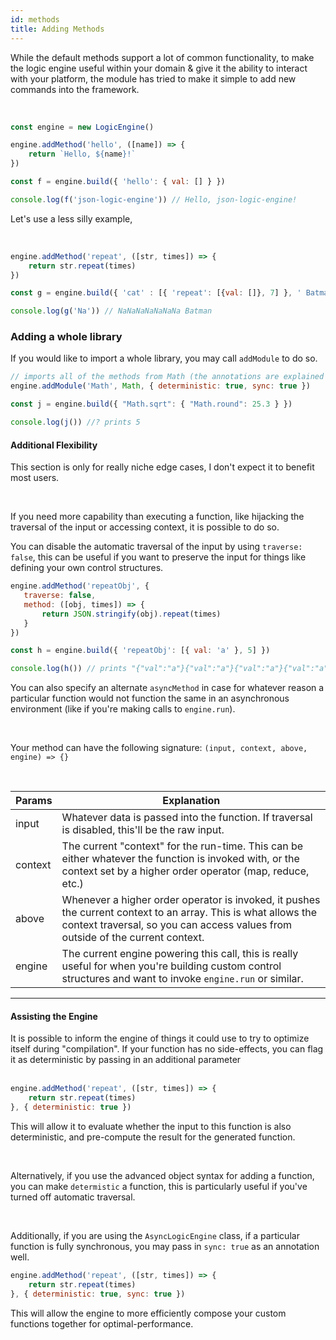 ```yaml
---
id: methods
title: Adding Methods 
---
```


While the default methods support a lot of common functionality, to make the logic engine useful within your domain & give it the ability to interact with your platform, the module has tried to make it simple to add new commands into the framework.

<br/>


```js
const engine = new LogicEngine()

engine.addMethod('hello', ([name]) => {
    return `Hello, ${name}!`
})

const f = engine.build({ 'hello': { val: [] } })

console.log(f('json-logic-engine')) // Hello, json-logic-engine!
```

Let's use a less silly example,

<br/>


```js
engine.addMethod('repeat', ([str, times]) => {
    return str.repeat(times)
})

const g = engine.build({ 'cat' : [{ 'repeat': [{val: []}, 7] }, ' Batman'] })

console.log(g('Na')) // NaNaNaNaNaNaNa Batman 
```

### Adding a whole library


If you would like to import a whole library, you may call `addModule` to do so.

```js
// imports all of the methods from Math (the annotations are explained below, and can be left off. They can help optimize your logic though.)
engine.addModule('Math', Math, { deterministic: true, sync: true })

const j = engine.build({ "Math.sqrt": { "Math.round": 25.3 } })

console.log(j()) //? prints 5
```


#### Additional Flexibility


This section is only for really niche edge cases, I don't expect it to benefit most users.

<br/>

If you need more capability than executing a function, like hijacking the traversal of the input or accessing context, it is possible to do so. 


You can disable the automatic traversal of the input by using `traverse: false`, this can be useful if you want to preserve the input for things like defining your own control structures.

```js
engine.addMethod('repeatObj', {
   traverse: false,
   method: ([obj, times]) => {
       return JSON.stringify(obj).repeat(times)
   }
})

const h = engine.build({ 'repeatObj': [{ val: 'a' }, 5] })

console.log(h()) // prints "{"val":"a"}{"val":"a"}{"val":"a"}{"val":"a"}{"val":"a"}"
```

You can also specify an alternate `asyncMethod` in case for whatever reason a particular function would not function the same in an asynchronous environment (like if you're making calls to `engine.run`).


<br/>


Your method can have the following signature:
`(input, context, above, engine) => {}`

<br/>


Params | Explanation
-- | --
input | Whatever data is passed into the function. If traversal is disabled, this'll be the raw input.
context | The current "context" for the run-time. This can be either whatever the function is invoked with, or the context set by a higher order operator (map, reduce, etc.)
above | Whenever a higher order operator is invoked, it pushes the current context to an array.  This is what allows the context traversal, so you can access values from outside of the current context.
engine | The current engine powering this call, this is really useful for when you're building custom control structures and want to invoke `engine.run` or similar.




--- 

#### Assisting the Engine 

It is possible to inform the engine of things it could use to try to optimize itself during "compilation". If your function has no side-effects, you can flag it as deterministic by passing in an additional parameter <br/><br/>

```js
engine.addMethod('repeat', ([str, times]) => {
    return str.repeat(times)
}, { deterministic: true })
```

This will allow it to evaluate whether the input to this function is also deterministic, and pre-compute the result for the generated function.


<br/>

Alternatively, if you use the advanced object syntax for adding a function, you can make `determistic` a function, this is particularly useful if you've turned off automatic traversal.

<br/>

Additionally, if you are using the `AsyncLogicEngine` class, if a particular function is fully synchronous, you may pass in `sync: true` as an annotation well.


```js
engine.addMethod('repeat', ([str, times]) => {
    return str.repeat(times)
}, { deterministic: true, sync: true })
```

This will allow the engine to more efficiently compose your custom functions together for optimal-performance.
